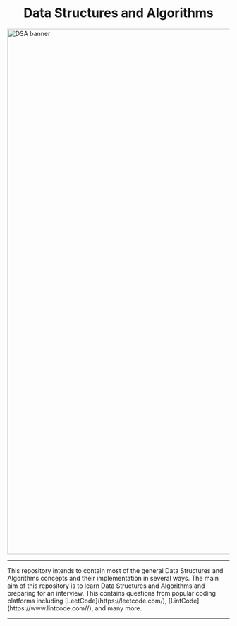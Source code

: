 <div align="center">
<h1>Data Structures and Algorithms</h1>
</div>

<div>
<img width="1188" alt="DSA banner" src="https://user-images.githubusercontent.com/64855541/135758397-513b4edf-a93f-477e-a78e-a80d7265bcd8.png">
</div>

<hr>
This repository intends to contain most of the general Data Structures and Algorithms concepts and their implementation in several ways. The main aim of this repository is to learn Data Structures and Algorithms and preparing for an interview. This contains questions from popular coding platforms including [LeetCode](https://leetcode.com/), [LintCode](https://www.lintcode.com//), and many more.
<hr>

